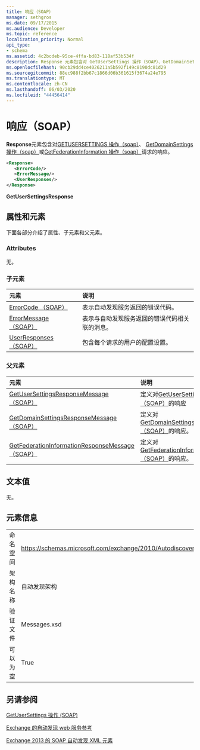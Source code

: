 ```yaml
---
title: 响应（SOAP）
manager: sethgros
ms.date: 09/17/2015
ms.audience: Developer
ms.topic: reference
localization_priority: Normal
api_type:
- schema
ms.assetid: 4c2bcdeb-95ce-4ffa-bd83-118af53b534f
description: Response 元素包含对 GetUserSettings 操作（SOAP）、GetDomainSettings 操作（SOAP）或 GetFederationInformation 操作（SOAP）请求的响应。
ms.openlocfilehash: 90cb29dd4ce4026211a5b592f149c8190dc81d29
ms.sourcegitcommit: 88ec988f2bb67c1866d06b361615f3674a24e795
ms.translationtype: MT
ms.contentlocale: zh-CN
ms.lasthandoff: 06/03/2020
ms.locfileid: "44456414"
---
```

# <a name="response-soap"></a>响应（SOAP）

**Response**元素包含对[GETUSERSETTINGS 操作（soap）](getusersettings-operation-soap.md)、 [GetDomainSettings 操作（soap）](getdomainsettings-operation-soap.md)或[GetFederationInformation 操作（soap）](getfederationinformation-operation-soap.md)请求的响应。 
  
```XML
<Response>
   <ErrorCode/>
   <ErrorMessage/>
   <UserResponses/>
</Response>
```

 **GetUserSettingsResponse**
## <a name="attributes-and-elements"></a>属性和元素

下面各部分介绍了属性、子元素和父元素。
  
### <a name="attributes"></a>Attributes

无。
  
### <a name="child-elements"></a>子元素

|**元素**|**说明**|
|:-----|:-----|
|[ErrorCode （SOAP）](errorcode-soap.md) <br/> |表示自动发现服务返回的错误代码。  <br/> |
|[ErrorMessage （SOAP）](errormessage-soap.md) <br/> |表示与自动发现服务返回的错误代码相关联的消息。  <br/> |
|[UserResponses （SOAP）](userresponses-soap.md) <br/> |包含每个请求的用户的配置设置。  <br/> |
   
### <a name="parent-elements"></a>父元素

|**元素**|**说明**|
|:-----|:-----|
|[GetUserSettingsResponseMessage （SOAP）](getusersettingsresponsemessage-soap.md) <br/> |定义对[GetUserSettingsRequest （SOAP）](getusersettingsrequest-soap.md)的响应 <br/> |
|[GetDomainSettingsResponseMessage （SOAP）](getdomainsettingsresponsemessage-soap.md) <br/> |定义对[GetDomainSettingsRequest （SOAP）](getdomainsettingsrequest-soap.md)的响应。  <br/> |
|[GetFederationInformationResponseMessage （SOAP）](getfederationinformationresponsemessage-soap.md) <br/> |定义对[GetFederationInformationRequest （SOAP）](getfederationinformationrequest-soap.md)的响应。  <br/> |
   
## <a name="text-value"></a>文本值

无。
  
## <a name="element-information"></a>元素信息

|||
|:-----|:-----|
|命名空间  <br/> |https://schemas.microsoft.com/exchange/2010/Autodiscover  <br/> |
|架构名称  <br/> |自动发现架构  <br/> |
|验证文件  <br/> |Messages.xsd  <br/> |
|可以为空  <br/> |True  <br/> |
   
## <a name="see-also"></a>另请参阅



[GetUserSettings 操作 (SOAP)](getusersettings-operation-soap.md)


[Exchange 的自动发现 web 服务参考](autodiscover-web-service-reference-for-exchange.md)
  
[Exchange 2013 的 SOAP 自动发现 XML 元素](soap-autodiscover-xml-elements-for-exchange-2013.md)

